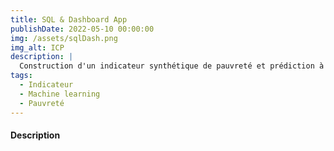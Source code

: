 ```yaml
---
title: SQL & Dashboard App
publishDate: 2022-05-10 00:00:00
img: /assets/sqlDash.png
img_alt: ICP 
description: |
  Construction d'un indicateur synthétique de pauvreté et prédiction à l'aide des modèles d'apprentissage supervisé. 
tags:
  - Indicateur
  - Machine learning
  - Pauvreté
---
```


#### Description 